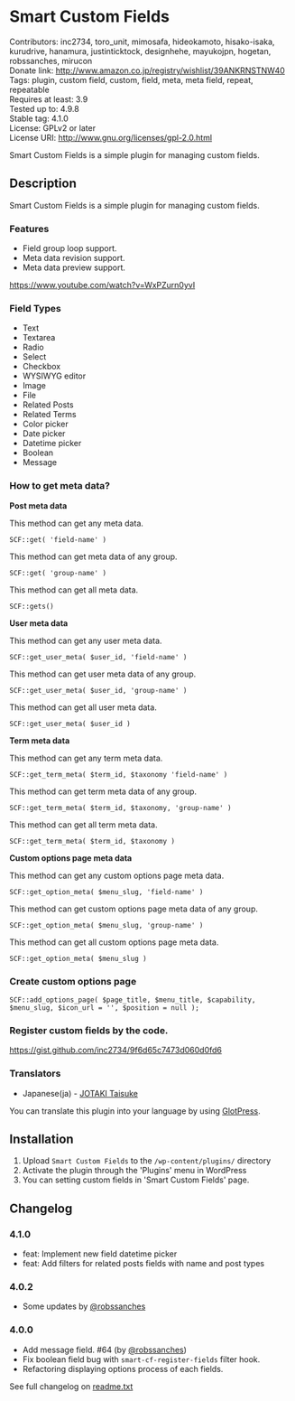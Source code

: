 # Smart Custom Fields
Contributors: inc2734, toro_unit, mimosafa, hideokamoto, hisako-isaka, kurudrive, hanamura, justinticktock, designhehe, mayukojpn, hogetan, robssanches, mirucon    
Donate link: http://www.amazon.co.jp/registry/wishlist/39ANKRNSTNW40  
Tags: plugin, custom field, custom, field, meta, meta field, repeat, repeatable  
Requires at least: 3.9  
Tested up to: 4.9.8  
Stable tag: 4.1.0  
License: GPLv2 or later  
License URI: http://www.gnu.org/licenses/gpl-2.0.html

Smart Custom Fields is a simple plugin for managing custom fields.

## Description

Smart Custom Fields is a simple plugin for managing custom fields.

### Features

* Field group loop support.
* Meta data revision support.
* Meta data preview support.

https://www.youtube.com/watch?v=WxPZurn0yvI

### Field Types

* Text
* Textarea
* Radio
* Select
* Checkbox
* WYSIWYG editor
* Image
* File
* Related Posts
* Related Terms
* Color picker
* Date picker
* Datetime picker
* Boolean
* Message

### How to get meta data?

**Post meta data**

This method can get any meta data.

`SCF::get( 'field-name' )`

This method can get meta data of any group.

`SCF::get( 'group-name' )`

This method can get all meta data.

`SCF::gets()`

**User meta data**

This method can get any user meta data.

`SCF::get_user_meta( $user_id, 'field-name' )`

This method can get user meta data of any group.

`SCF::get_user_meta( $user_id, 'group-name' )`

This method can get all user meta data.

`SCF::get_user_meta( $user_id )`

**Term meta data**

This method can get any term meta data.

`SCF::get_term_meta( $term_id, $taxonomy 'field-name' )`

This method can get term meta data of any group.

`SCF::get_term_meta( $term_id, $taxonomy, 'group-name' )`

This method can get all term meta data.

`SCF::get_term_meta( $term_id, $taxonomy )`

**Custom options page meta data**

This method can get any custom options page meta data.

`SCF::get_option_meta( $menu_slug, 'field-name' )`

This method can get custom options page meta data of any group.

`SCF::get_option_meta( $menu_slug, 'group-name' )`

This method can get all custom options page meta data.

`SCF::get_option_meta( $menu_slug )`

### Create custom options page

`SCF::add_options_page( $page_title, $menu_title, $capability, $menu_slug, $icon_url = '', $position = null );`

### Register custom fields by the code.

https://gist.github.com/inc2734/9f6d65c7473d060d0fd6

### Translators

* Japanese(ja) - [JOTAKI Taisuke](https://profiles.wordpress.org/tai/)

You can translate this plugin into your language by using [GlotPress](https://translate.wordpress.org/projects/wp-plugins/smart-custom-fields).

## Installation

1. Upload `Smart Custom Fields` to the `/wp-content/plugins/` directory
1. Activate the plugin through the 'Plugins' menu in WordPress
1. You can setting custom fields in 'Smart Custom Fields' page.

## Changelog

### 4.1.0
* feat: Implement new field datetime picker
* feat: Add filters for related posts fields with name and post types

### 4.0.2
* Some updates by [@robssanches](https://github.com/robssanches)

### 4.0.0
* Add message field. #64 (by [@robssanches](https://github.com/robssanches))
* Fix boolean field bug with `smart-cf-register-fields` filter hook.
* Refactoring displaying options process of each fields.

See full changelog on [readme.txt](/readme.txt)